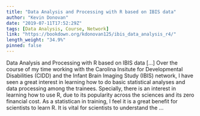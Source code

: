 ```yaml
---
title: "Data Analysis and Processing with R based on IBIS data"
author: "Kevin Donovan"
date: "2019-07-11T17:52:29Z"
tags: [Data Analysis, Course, Network]
link: "https://bookdown.org/kdonovan125/ibis_data_analysis_r4/"
length_weight: "34.9%"
pinned: false
---
```


Data Analysis and Processing with R based on IBIS data [...] Over the course of my time working with the Carolina Insitute for Developmental Disabilities (CIDD) and the Infant Brain Imaging Study (IBIS) network, I have seen a great interest in learning how to do basic statistical analyses and data processing among the trainees. Specially, there is an interest in learning how to use R, due to its popularity across the sciences and its zero financial cost. As a statistican in training, I feel it is a great benefit for scientists to learn R. It is vital for scientists to understand the ...
